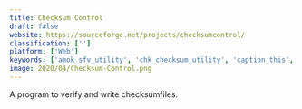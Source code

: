 ```yaml
---
title: Checksum Control
draft: false 
website: https://sourceforge.net/projects/checksumcontrol/
classification: ['']
platform: ['Web']
keywords: ['amok_sfv_utility', 'chk_checksum_utility', 'caption_this', 'ember_media_manager', 'file_checksum_utility', 'filebot', 'fsum_frontend', 'hashcheck_shell_extension', 'hashmyfiles', 'hashtab', 'jacksum', 'md5checker', 'multihasher', 'quicksfv', 'rapidcrc', 'rapidcrc_unicode', 'sfv_ninja', 'subdownloader', 'toolsley_crc_multitool', 'checksum', 'hashdeep']
image: 2020/04/Checksum-Control.png
---
```

A program to verify and write checksumfiles.
